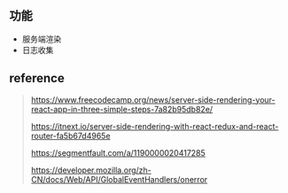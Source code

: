 ## 功能
- 服务端渲染
- 日志收集

## reference
> https://www.freecodecamp.org/news/server-side-rendering-your-react-app-in-three-simple-steps-7a82b95db82e/
> 
> https://itnext.io/server-side-rendering-with-react-redux-and-react-router-fa5b67d4965e
> 
> https://segmentfault.com/a/1190000020417285
>
> https://developer.mozilla.org/zh-CN/docs/Web/API/GlobalEventHandlers/onerror
